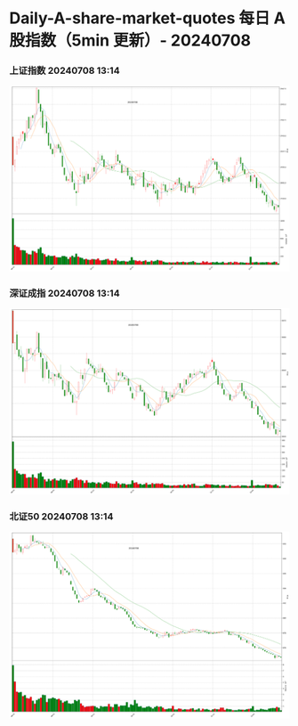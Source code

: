 
# Daily-A-share-market-quotes 每日 A 股指数（5min 更新）- 20240708

### 上证指数 20240708 13:14
![](./fig/2024/7/20240708-sh000001.png)

### 深证成指 20240708 13:14
![](./fig/2024/7/20240708-sz399001.png)

### 北证50 20240708 13:14
![](./fig/2024/7/20240708-bj899050.png)
